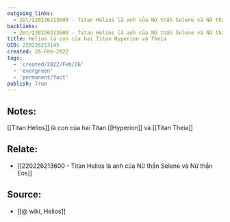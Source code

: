 ```yaml
---
outgoing_links:
  - Zet/220226213600 - Titan Helios là anh của Nữ thần Selene và Nữ thần Eos
backlinks:
  - Zet/220226213600 - Titan Helios là anh của Nữ thần Selene và Nữ thần Eos
title: Helios là con của hai Titan Hyperion và Theia
UID: 220226213145
created: 26-Feb-2022
tags:
  - 'created/2022/Feb/26'
  - 'evergreen'
  - 'permanent/fact'
publish: True
---
```

## Notes:
[[Titan Helios]] là con của hai Titan [[Hyperion]] và [[Titan Theia]]
## Relate:
- [[220226213600 - Titan Helios là anh của Nữ thần Selene và Nữ thần Eos]]

## Source:
- [[@ wiki, Helios]]




